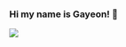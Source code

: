 ### Hi my name is Gayeon! 👋
<a href="버튼을 눌렀을 때 이동할 링크" target="_blank"><img src="C:\Users\user\Downloads\django.svg/뱃지레이블-배경색?green=뱃지모양&logo=로고&logoColor=orange상"/></a>
<!--
**Agayeon/Agayeon** is a ✨ _special_ ✨ repository because its `README.md` (this file) appears on your GitHub profile.

Here are some ideas to get you started:

- 🔭 I’m currently working on ...
- 🌱 I’m currently learning ...
- 👯 I’m looking to collaborate on ...
- 🤔 I’m looking for help with ...
- 💬 Ask me about ...
- 📫 How to reach me: ...
- 😄 Pronouns: ...
- ⚡ Fun fact: ...
-->
